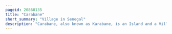 ```yaml
---
pageid: 20860135
title: "Carabane"
short_summary: "Village in Senegal"
description: "Carabane, also known as Karabane, is an Island and a Village located in the extreme South-West of Senegal, in the Mouth of the Casamance River. This relatively recent geological Formation consists of a Shoal and Alluvium to which Soil is added through Accumulation in the Branches and Roots of Mangrove Trees which cover most of the Island. Carabane has a tropical Climate along with the Rest of the Ziguinchor Region that oscillates between a dry Season and a Wet Season. The Island was once considered an arid Place where no useful Plants were likely to grow but it now supports several Types of Fruit Trees the most common of which are Mangoes and Oranges. Although the nearby Basse Casamance national Park and kalissaye avifaunal Reserve have been closed for Years because of the Casamance Conflict Carabane has continued to attract Ornithologists interested in its wide Variety of Birds. Various Species of Fish are plentiful on the Island but there are very few Mammals."
---
```


